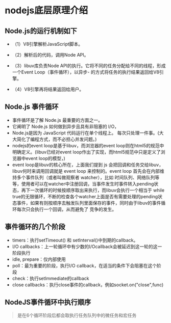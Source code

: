# nodejs底层原理介绍

## Node.js的运行机制如下
- （1）V8引擎解析JavaScript脚本。

- （2）解析后的代码，调用Node API。

- （3）libuv库负责Node API的执行。它将不同的任务分配给不同的线程，形成一个Event Loop（事件循环），以异步- 的方式将任务的执行结果返回给V8引擎。
  
- （4）V8引擎再将结果返回给用户。
  
## Node.js 事件循环

  
- 事件循环是了解 Node.js 最重要的方面之一。
- 它阐明了 Node.js 如何做到异步且具有非阻塞的 I/O，
- Node.js是因为 JavaScript 代码运行在单个线程上。 每次只处理一件事。(大大简化了编程方式，而不必担心并发问题。)
- nodejs的event loop是基于libuv，而浏览器的event loop则在html5的规范中明确定义。(libuv已经对event loop作出了实现，而html5规范中只是定义了浏览器中event loop的模型，)
- event loop是libuv的核心所在，上面我们提到 js 会把回调和任务交给libuv，libuv何时来调用回调就是 event loop 来控制的。event loop 首先会在内部维持多个事件队列（或者叫做观察者 watcher），比如 时间队列、网络队列等等，使用者可以在watcher中注册回调，当事件发生时事件转入pending状态，再下一次循环的时候按顺序取出来执行，而libuv会执行一个相当于 while true的无限循环，不断的检查各个watcher上面是否有需要处理的pending状态事件，如果有则按顺序去触发队列里面保存的事件，同时由于libuv的事件循环每次只会执行一个回调，从而避免了 竞争的发生。

## 事件循环的几个阶段
- timers：执行setTimeout() 和 setInterval()中到期的callback。
- I/O callbacks：上一轮循环中有少数的I/Ocallback会被延迟到这一轮的这一阶段执行
- idle, prepare：仅内部使用
- poll：最为重要的阶段，执行I/O callback，在适当的条件下会阻塞在这个阶段
- check：执行setImmediate的callback
- close callbacks：执行close事件的callback，例如socket.on("close",func)

## NodeJS事件循环中执行顺序
> 是在6个循环阶段后都会取执行任务队列中的微任务和宏任务